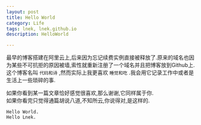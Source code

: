 ```yaml
---
layout: post
title: Hello World
category: Life
tags: lnek, lnek.github.io
description: HelloWorld

---
```

最早的博客搭建在阿里云上,后来因为忘记续费实例直接被释放了.原来的域名也因为某些不可抗拒的原因被墙,索性就重新注册了一个域名并且把博客放到Github上.    
这个博客名叫 `代码和诗` ,然而实际上我更喜欢 `睡觉和吃` .我会用它记录工作中或者是生活上一些琐碎的事.


如果你看到某一篇文章恰好感觉很喜欢,那么谢谢,它同样属于你.    
如果你看完只觉得通篇胡说八道,不知所云,你说得对,是这样的.    


```
Hello World.
Hello Lnek.
```

